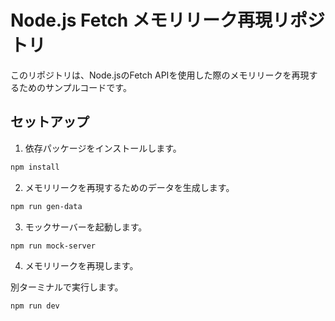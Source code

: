 # Node.js Fetch メモリリーク再現リポジトリ

このリポジトリは、Node.jsのFetch APIを使用した際のメモリリークを再現するためのサンプルコードです。

## セットアップ

1. 依存パッケージをインストールします。

```bash
npm install
```

2. メモリリークを再現するためのデータを生成します。

```bash
npm run gen-data
```

3. モックサーバーを起動します。

```bash
npm run mock-server
```

4. メモリリークを再現します。

別ターミナルで実行します。

```bash
npm run dev
```
